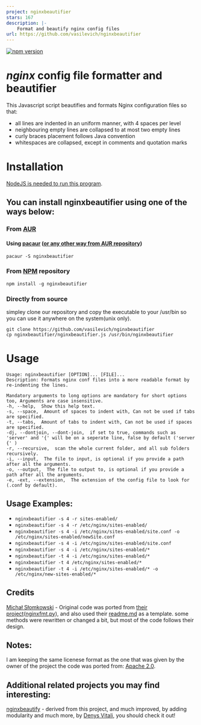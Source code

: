 ```yaml
---
project: nginxbeautifier
stars: 167
description: |-
    Format and beautify nginx config files
url: https://github.com/vasilevich/nginxbeautifier
---
```


[![npm version](https://badge.fury.io/js/nginxbeautifier.svg)](https://www.npmjs.com/package/nginxbeautifier)
# *nginx* config file formatter and beautifier
This Javascript script beautifies and formats Nginx configuration files so that:

* all lines are indented in an uniform manner, with 4 spaces per level
* neighbouring empty lines are collapsed to at most two empty lines
* curly braces placement follows Java convention
* whitespaces are collapsed, except in comments and quotation marks

# Installation
[NodeJS is needed to run this program](https://nodejs.org/en/download/package-manager/).
## You can install nginxbeautifier using one of the ways below:
### From [AUR](https://aur.archlinux.org/packages/nginxbeautifier)
#### Using [pacaur](https://aur.archlinux.org/packages/pacaur) ([or any other way from AUR repository](https://wiki.archlinux.org/index.php/Arch_User_Repository))
```
pacaur -S nginxbeautifier
```
### From [NPM](https://www.npmjs.com/package/nginxbeautifier) repository
```
npm install -g nginxbeautifier
```
### Directly from source
simpley clone our repository and copy the executable to your /usr/bin so you can use it anywhere on the system(unix only).
```
git clone https://github.com/vasilevich/nginxbeautifier
cp nginxbeautifier/nginxbeautifier.js /usr/bin/nginxbeautifier
```

# Usage

```
Usage: nginxbeautifier [OPTION]... [FILE]...  
Description: Formats nginx conf files into a more readable format by re-indenting the lines.  
  
Mandatory arguments to long options are mandatory for short options too, Arguments are case insensitive.  
-h, --help,  Show this help text.  
-s, --space,  Amount of spaces to indent with, Can not be used if tabs are specified.  
-t, --tabs,  Amount of tabs to indent with, Can not be used if spaces are specified.  
-dj, --dontjoin, --dont-join,  if set to true, commands such as 'server' and '{' will be on a seperate line, false by default ('server {' )  
-r, --recursive,  scan the whole current folder, and all sub folders recursively.  
-i, --input,  The file to input, is optional if you provide a path after all the arguments.  
-o, --output,  The file to output to, is optional if you provide a path after all the arguments.  
-e, -ext, --extension,  The extension of the config file to look for (.conf by default).  
```
  
## Usage Examples:

* `nginxbeautifier -s 4 -r sites-enabled/`
* `nginxbeautifier -s 4 -r /etc/nginx/sites-enabled/`
* `nginxbeautifier -s 4 -i /etc/nginx/sites-enabled/site.conf -o /etc/nginx/sites-enabled/newSite.conf`
* `nginxbeautifier -s 4 -i /etc/nginx/sites-enabled/site.conf`
* `nginxbeautifier -s 4 -i /etc/nginx/sites-enabled/*`
* `nginxbeautifier -t 4 -i /etc/nginx/sites-enabled/*`
* `nginxbeautifier -t 4 /etc/nginx/sites-enabled/*`
* `nginxbeautifier -t 4 -i /etc/nginx/sites-enabled/* -o /etc/nginx/new-sites-enabled/*`


## Credits

[Michał Słomkowski](https://github.com/1connect) - Original code was ported from [their project](https://github.com/1connect/nginx-config-formatter)([nginxfmt.py](https://github.com/1connect/nginx-config-formatter/blob/master/nginxfmt.py)), and also used their [readme.md](https://github.com/1connect/nginx-config-formatter/blob/master/README.md) as a template.
some methods were rewritten or changed a bit, but most of the code follows their design.


## Notes:
I am keeping the same licenese format as the one that was given by the owner of the project the code was ported from: [Apache 2.0](https://github.com/vasilevich/nginxbeautifier/blob/master/LICENSE).


## Additional related projects you may find interesting:
[nginxbeautify](https://github.com/denysvitali/nginxbeautify) - derived from this project, and much improved, by adding modularity and much more, by [Denys Vitali](https://github.com/denysvitali), you should check it out!  

